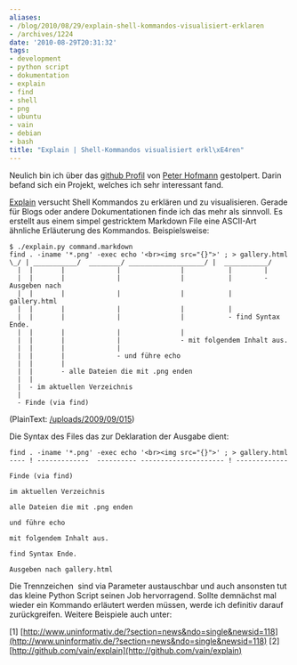 ```yaml
---
aliases:
- /blog/2010/08/29/explain-shell-kommandos-visualisiert-erklaren
- /archives/1224
date: '2010-08-29T20:31:32'
tags:
- development
- python script
- dokumentation
- explain
- find
- shell
- png
- ubuntu
- vain
- debian
- bash
title: "Explain | Shell-Kommandos visualisiert erkl\xE4ren"
---
```


Neulich bin ich über das [github Profil](http://github.com/vain) von [Peter Hofmann](http://uninformativ.de)
gestolpert. Darin befand sich ein Projekt,
welches ich sehr interessant fand.

[Explain](http://github.com/vain/explain) versucht Shell Kommandos zu
erklären und zu visualisieren. Gerade für Blogs oder andere Dokumentationen
finde ich das mehr als sinnvoll. Es erstellt aus einem simpel gestricktem
Markdown File eine ASCII-Art ähnliche Erläuterung des Kommandos.
Beispielsweise:


    $ ./explain.py command.markdown
    find . -iname '*.png' -exec echo '<br><img src="{}">' ; > gallery.html
    \_/ | ___________/  ________/ ___________________/ |  ___________/
      |  |       |             |               |           |        |
      |  |       |             |               |           |        - Ausgeben nach
      |  |       |             |               |           |           gallery.html
      |  |       |             |               |           |
      |  |       |             |               |           - find Syntax Ende.
      |  |       |             |               |
      |  |       |             |               - mit folgendem Inhalt aus.
      |  |       |             |
      |  |       |             - und führe echo
      |  |       |
      |  |       - alle Dateien die mit .png enden
      |  |
      |  - im aktuellen Verzeichnis
      |
      - Finde (via find)


(PlainText: [/uploads/2009/09/015](/uploads/2009/09/015))

Die Syntax des Files das zur Deklaration der Ausgabe dient:


    find . -iname '*.png' -exec echo '<br><img src="{}">' ; > gallery.html
    ---- ! -------------  ---------- --------------------- ! -------------

    Finde (via find)

    im aktuellen Verzeichnis

    alle Dateien die mit .png enden

    und führe echo

    mit folgendem Inhalt aus.

    find Syntax Ende.

    Ausgeben nach gallery.html

Die Trennzeichen  sind via Parameter austauschbar und auch ansonsten tut
das kleine Python Script seinen Job hervorragend. Sollte demnächst mal
wieder ein Kommando erläutert werden müssen, werde ich definitiv darauf
zurückgreifen. Weitere Beispiele auch unter:

[1] [http://www.uninformativ.de/?section=news&ndo=single&newsid=118](http://www.uninformativ.de/?section=news&ndo=single&newsid=118)
[2] [http://github.com/vain/explain](http://github.com/vain/explain)